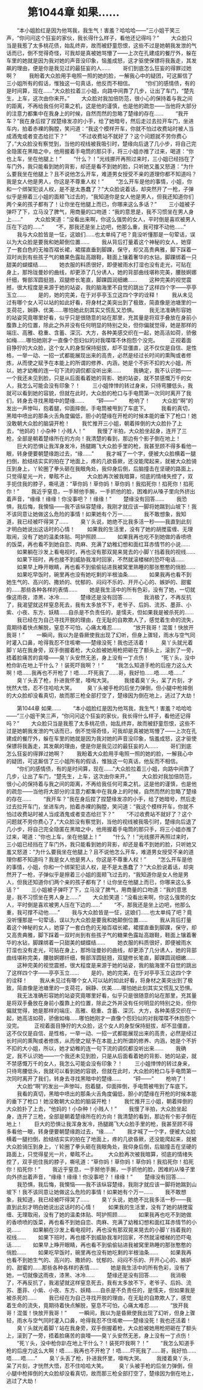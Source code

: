 # 　　第1044章 如果……
　　“本小姐脸红是因为他骂我，我生气！害羞？哈哈哈——”三小姐干笑三声，“你问问这个狂妄的家伙，我长得什么样子，看他还记得吗？”
　　大众脸只当是我惹了太多桃花债，始乱终弃，故而被舒童怨恨，这些不过是她朝我发泄的气话而已，倒不觉得奇怪，可我却是真被她骂懵了——上次在孔建成的餐厅外，躲在车里的她就是因为我对她的声音没印象，恼羞成怒，这才驱使保镖将我轰走，其发飙的理由，便是你是我见过的最狂妄的人……
　　哥们到底怎么狂妄的得罪过她啊？
　　我盼着大众脸用手电照一照的她的脸，一解我心中的疑团，可这厮信了三小姐所有的假话，惟独这一句真话，他反而不相信。
　　“你们的感情债，有的是时间算，现在……”大众脸拉着三小姐，向路中间靠了几步，让出了车门，“楚先生，上车，这次由你来开。”
　　大众脸对我加倍防范，很小心的保持着与我之间的距离，不再给我任何可乘之机，这是他的谨慎，也是他的疏忽——当他将大部分的注意力都集中在我身上的时候，自然而然的忽略了楚缘的存在……
　　“我开车？”我在身后捏了捏楚缘发凉的小手，给了她暗号，然后走过去拉开车门，坐进车内，拍着赤裸的胸膛，笑问道：“我这个模样开车，你就不怕过收费站时被人当成酒鬼或者变态给拦下？”
　　“不过收费站不就好了？这个问题就不劳你费心了，”大众脸没有察觉到，当他的视线被我吸引时，楚缘向后退了几小步，将自己完全隐匿在黑暗之中，他用握着手电筒的那只手，将三小姐亦推了过来，喝道：“你也上车，坐在他腿上！”
　　“什么？！”光线挪开再照过来时，三小姐已经挡在了车门外，我只能看到她的背影，却还是看不到她的脸，只听她又羞又怒道：“为什么要我坐在他腿上？且不说他怎么开车，难道男女授受不亲的道理你都不知道吗？我是女人他是男人，你这是不尊重人权！”
　　“怎么开车是他的事情，小姐，你和一个绑架犯谈人权，是不是太愚蠢了？”大众脸说着话，却突然开了一枪，子弹似乎是擦着三小姐的面颊飞过去的，“我知道你是女人他是男人，但我还知道你们两个亲的孩子都有了！让你坐在他腿上而已，你哪来这么多话？”
　　三小姐被子弹吓了下，立马没了脾气，用商量的口吻道：“我的意思是，我不习惯坐在男人身上……”
　　大众脸笑道：“没看出来啊，你这么强势的女人，平时倒是喜欢被男人压在下边的……”
　　“不，那我还是坐上边吧，他那么重，我可撑不动他……”
　　我与大众脸皆是一怔，这娘们……也太单纯了吧？竟没听懂那是一句荤话，误以为大众脸是要我和她颠倒位置……
　　我从背后打量着这个神秘的女人，她穿了一套白色的无袖百褶长裙，裙摆直垂到脚踝，保守，却又高贵典雅，脚下踩着一双时尚到有些孩子气的糖果色露趾高跟鞋，鞋面上镶着奢华的水钻，脚踝绑着一只甜美的蝴蝶结……
　　她衣服的料质很好，即便被雨水打湿也没有走光，可贴在身上，那玲珑曼妙的曲线，却更添了几分诱人，她的背部曲线堪称完美，腰肢婀娜纤细，臀部浑圆挺翘，双腿修长笔直，脚踝圆润细嫩……
　　这种完美的视觉震撼，很大程度是来源于她的站姿，我的脑海里不自觉的跳出了这样四个字——亭亭玉立……
　　是的，她的完美，在于对亭亭玉立这四个字的诠释！
　　我从未见过有哪个女人可以站的如此好看，将身材之美突出到了极致，简直像是池塘里的一支荷花，娴静、优美……哪怕她此刻其实又慌乱又恐惧。
　　我无法准确形容她的站姿究竟哪里好看，似乎只是很随意的站在那里，充其量是将双手叠放在身前小腹靠上的位置，除此之外并没有任何明显的特别之处，但你偏就觉得，她是那样的端庄、高雅、稳重、含蓄、深沉、大方，各种美感交织在一起，她高洁如荷，骄傲如梅……哪怕她刚才一直像个怨妇似的对我喋喋不休抱怨个没完。
　　正视着面目狰狞的大众脸，这个女人的身型保持挺拔，却不显僵直，这不仅仅是自信、是性格，一举一动、一招一式都能展现出来的高贵，必然是经过长时间的熏陶或者修炼，从而使之赋予在本能上的所谓的修养、内涵，她是个不折不扣的大小姐，所以，她才幼稚的连一句下流的调侃都没听出来……
　　我确定，我不认识她——一个我还未见到脸，只是从后面看着她的背影、她的站姿，就不禁感慨万千的女人，我怎么可能会没有印象？！
　　三小姐悻悻的转过身来，只待弯腰低头，我就可以看到她的容貌，但就在此时，大众脸的枪口与手电筒第一次同时离开了我们，转身去寻找黑暗中的楚缘……
　　“砰——”
　　枪响了！
　　大众脸“啊”的发出一声惨叫，抱着腿，仰面摔倒，手电筒被甩到了车底下。
　　我看的真切，黑暗中喷出的那条火舌角度偏低，胆小的楚缘在开枪的时候本能的垂下了枪口！她没敢朝大众脸的脑袋开枪！
　　我忙推开三小姐，朝着摔倒的大众脸扑了上去，“他妈的！小杂种！小贱人！”
　　我慢了半拍，大众脸坐起身，连开了三枪，全部是朝着楚缘所在的方向！我清楚的看到，那边有个影子倒在地上！
　　巨大的恐惧让我浑身发冷，扬腿踢飞大众脸手里的枪，我甚至顾不得多看他一眼，转身便要朝楚缘跑过去，“缘……”
　　我才喊了一个字，便被大众脸横着一腿扫倒，脸结结实实的拍在了地面上，疼的几欲昏厥，还没能爬起来，就被大众脸骑压到身上，丫轮圈了拳头砸在我眼角处，我仰身后倒，后脑撞击在坚硬的路面上，只觉得星光一片，晕眩不止。
　　大众脸再次被我暗算，彻底的情绪失控了，双手扼住我的脖子，嘶吼道：“草你妈！草你妈！草你妈！我掐死你！掐死你！掐死你！”
　　我近乎窒息，一手掰他手腕，一手抓他的脸，困难的从嗓子里向外挤出着声音，“缘缘！缘缘！你没事吧？！缘缘！”
　　楚缘没有回答……
　　我恐惧，我后悔，我懊恼——我不该纵容楚缘，我刚才就应该一脚将她踹到山坡下！我不该同意让她做这么危险的事情！如果她有个万一……
　　我不敢想象，我知道，我已经被吓得哭了……
　　臭丫头说，她绝不比我多活一秒——我直到此刻才明白她说出这话时的心情！
　　如果我的生活里，没有了她的胡搅蛮缠、无理取闹，没有了她的温柔体贴、呵护照顾……
　　如果我再也吃不到她做的香喷喷的饭菜，再也看不到她自恋、肉麻、充满了幼稚幻想和面红耳赤情节的小说……
　　如果躺在沙发上看电视时，再也没有那双晃来晃去的小脚丫挡着我的视线……
　　如果下班时，再也接不到威胁我准时回家，不然就滚楼梯的恐吓电话……
　　如果早上睁开眼睛，再也看不到偷偷钻进我被窝里熟睡的那张憨憨的俏脸……
　　如果吃早饭时，碗里再也没有她吃剩的半根油条……
　　如果我再也看不到她生气的、高兴的、撒娇的、忧郁的、闷闷不乐的、开开心心的、嫉妒的、甜蜜的……那些各种各样的表情……
　　她是我生活中的所有色彩，没有了她，一切就像这雨夜，漆黑、冰冷……
　　楚缘还是没有回答……
　　我消极了，不再反抗了，我渴望就这样窒息死去，我有太多放不下，老爷子、后妈、流苏、墨菲、小紫、小夜、东方、妖精……自杀是不负责任的，是懦夫，但如果我是被杀死的……
　　我已经在为自己寻找开脱的理由，在无耻的自欺欺人了，感觉着生命的流失，竟期待着快点解脱，窒息不可怕，心痛太难忍……
　　“放开我哥！混蛋！快放开我哥！”
　　一瞬间，我以为是昏厥使我出现了幻听，但身上骤轻，雨水与空气同时灌入口鼻，呛得我忍不住咳嗽——楚缘没死！我也还活着！
　　臭丫头就光着脚丫站在我身旁，双手倒握着枪，大众脸被她用枪把砸在了额头上，滚到了一旁，捂着脸痛苦的哀嚎——臭丫头安然无恙，身上没有一丁点伤！
　　“死丫头，没中枪你趴在地上干什么？！装死吓我啊？！”
　　“我怎么知道手枪的后座力这么大啊！唔……我再也不开枪了！唔……吓死我了……哥，我好怕……唔……唔……”
　　臭丫头丢了枪，扑进我怀里，嚎啕大哭。
　　我搂着臭丫头，呆了片刻，才恍然大悟，忍不住哈哈大笑。
　　臭丫头被手枪的后坐力弹倒，但小腿中枪摔倒的大众脸却没看真切，故而那三枪全部打空了，楚缘因为倒在地上，逃过了大劫！

　　第1044章 如果……
　　“本小姐脸红是因为他骂我，我生气！害羞？哈哈哈——”三小姐干笑三声，“你问问这个狂妄的家伙，我长得什么样子，看他还记得吗？”
　　大众脸只当是我惹了太多桃花债，始乱终弃，故而被舒童怨恨，这些不过是她朝我发泄的气话而已，倒不觉得奇怪，可我却是真被她骂懵了——上次在孔建成的餐厅外，躲在车里的她就是因为我对她的声音没印象，恼羞成怒，这才驱使保镖将我轰走，其发飙的理由，便是你是我见过的最狂妄的人……
　　哥们到底怎么狂妄的得罪过她啊？
　　我盼着大众脸用手电照一照的她的脸，一解我心中的疑团，可这厮信了三小姐所有的假话，惟独这一句真话，他反而不相信。
　　“你们的感情债，有的是时间算，现在……”大众脸拉着三小姐，向路中间靠了几步，让出了车门，“楚先生，上车，这次由你来开。”
　　大众脸对我加倍防范，很小心的保持着与我之间的距离，不再给我任何可乘之机，这是他的谨慎，也是他的疏忽——当他将大部分的注意力都集中在我身上的时候，自然而然的忽略了楚缘的存在……
　　“我开车？”我在身后捏了捏楚缘发凉的小手，给了她暗号，然后走过去拉开车门，坐进车内，拍着赤裸的胸膛，笑问道：“我这个模样开车，你就不怕过收费站时被人当成酒鬼或者变态给拦下？”
　　“不过收费站不就好了？这个问题就不劳你费心了，”大众脸没有察觉到，当他的视线被我吸引时，楚缘向后退了几小步，将自己完全隐匿在黑暗之中，他用握着手电筒的那只手，将三小姐亦推了过来，喝道：“你也上车，坐在他腿上！”
　　“什么？！”光线挪开再照过来时，三小姐已经挡在了车门外，我只能看到她的背影，却还是看不到她的脸，只听她又羞又怒道：“为什么要我坐在他腿上？且不说他怎么开车，难道男女授受不亲的道理你都不知道吗？我是女人他是男人，你这是不尊重人权！”
　　“怎么开车是他的事情，小姐，你和一个绑架犯谈人权，是不是太愚蠢了？”大众脸说着话，却突然开了一枪，子弹似乎是擦着三小姐的面颊飞过去的，“我知道你是女人他是男人，但我还知道你们两个亲的孩子都有了！让你坐在他腿上而已，你哪来这么多话？”
　　三小姐被子弹吓了下，立马没了脾气，用商量的口吻道：“我的意思是，我不习惯坐在男人身上……”
　　大众脸笑道：“没看出来啊，你这么强势的女人，平时倒是喜欢被男人压在下边的……”
　　“不，那我还是坐上边吧，他那么重，我可撑不动他……”
　　我与大众脸皆是一怔，这娘们……也太单纯了吧？竟没听懂那是一句荤话，误以为大众脸是要我和她颠倒位置……
　　我从背后打量着这个神秘的女人，她穿了一套白色的无袖百褶长裙，裙摆直垂到脚踝，保守，却又高贵典雅，脚下踩着一双时尚到有些孩子气的糖果色露趾高跟鞋，鞋面上镶着奢华的水钻，脚踝绑着一只甜美的蝴蝶结……
　　她衣服的料质很好，即便被雨水打湿也没有走光，可贴在身上，那玲珑曼妙的曲线，却更添了几分诱人，她的背部曲线堪称完美，腰肢婀娜纤细，臀部浑圆挺翘，双腿修长笔直，脚踝圆润细嫩……
　　这种完美的视觉震撼，很大程度是来源于她的站姿，我的脑海里不自觉的跳出了这样四个字——亭亭玉立……
　　是的，她的完美，在于对亭亭玉立这四个字的诠释！
　　我从未见过有哪个女人可以站的如此好看，将身材之美突出到了极致，简直像是池塘里的一支荷花，娴静、优美……哪怕她此刻其实又慌乱又恐惧。
　　我无法准确形容她的站姿究竟哪里好看，似乎只是很随意的站在那里，充其量是将双手叠放在身前小腹靠上的位置，除此之外并没有任何明显的特别之处，但你偏就觉得，她是那样的端庄、高雅、稳重、含蓄、深沉、大方，各种美感交织在一起，她高洁如荷，骄傲如梅……哪怕她刚才一直像个怨妇似的对我喋喋不休抱怨个没完。
　　正视着面目狰狞的大众脸，这个女人的身型保持挺拔，却不显僵直，这不仅仅是自信、是性格，一举一动、一招一式都能展现出来的高贵，必然是经过长时间的熏陶或者修炼，从而使之赋予在本能上的所谓的修养、内涵，她是个不折不扣的大小姐，所以，她才幼稚的连一句下流的调侃都没听出来……
　　我确定，我不认识她——一个我还未见到脸，只是从后面看着她的背影、她的站姿，就不禁感慨万千的女人，我怎么可能会没有印象？！
　　三小姐悻悻的转过身来，只待弯腰低头，我就可以看到她的容貌，但就在此时，大众脸的枪口与手电筒第一次同时离开了我们，转身去寻找黑暗中的楚缘……
　　“砰——”
　　枪响了！
　　大众脸“啊”的发出一声惨叫，抱着腿，仰面摔倒，手电筒被甩到了车底下。
　　我看的真切，黑暗中喷出的那条火舌角度偏低，胆小的楚缘在开枪的时候本能的垂下了枪口！她没敢朝大众脸的脑袋开枪！
　　我忙推开三小姐，朝着摔倒的大众脸扑了上去，“他妈的！小杂种！小贱人！”
　　我慢了半拍，大众脸坐起身，连开了三枪，全部是朝着楚缘所在的方向！我清楚的看到，那边有个影子倒在地上！
　　巨大的恐惧让我浑身发冷，扬腿踢飞大众脸手里的枪，我甚至顾不得多看他一眼，转身便要朝楚缘跑过去，“缘……”
　　我才喊了一个字，便被大众脸横着一腿扫倒，脸结结实实的拍在了地面上，疼的几欲昏厥，还没能爬起来，就被大众脸骑压到身上，丫轮圈了拳头砸在我眼角处，我仰身后倒，后脑撞击在坚硬的路面上，只觉得星光一片，晕眩不止。
　　大众脸再次被我暗算，彻底的情绪失控了，双手扼住我的脖子，嘶吼道：“草你妈！草你妈！草你妈！我掐死你！掐死你！掐死你！”
　　我近乎窒息，一手掰他手腕，一手抓他的脸，困难的从嗓子里向外挤出着声音，“缘缘！缘缘！你没事吧？！缘缘！”
　　楚缘没有回答……
　　我恐惧，我后悔，我懊恼——我不该纵容楚缘，我刚才就应该一脚将她踹到山坡下！我不该同意让她做这么危险的事情！如果她有个万一……
　　我不敢想象，我知道，我已经被吓得哭了……
　　臭丫头说，她绝不比我多活一秒——我直到此刻才明白她说出这话时的心情！
　　如果我的生活里，没有了她的胡搅蛮缠、无理取闹，没有了她的温柔体贴、呵护照顾……
　　如果我再也吃不到她做的香喷喷的饭菜，再也看不到她自恋、肉麻、充满了幼稚幻想和面红耳赤情节的小说……
　　如果躺在沙发上看电视时，再也没有那双晃来晃去的小脚丫挡着我的视线……
　　如果下班时，再也接不到威胁我准时回家，不然就滚楼梯的恐吓电话……
　　如果早上睁开眼睛，再也看不到偷偷钻进我被窝里熟睡的那张憨憨的俏脸……
　　如果吃早饭时，碗里再也没有她吃剩的半根油条……
　　如果我再也看不到她生气的、高兴的、撒娇的、忧郁的、闷闷不乐的、开开心心的、嫉妒的、甜蜜的……那些各种各样的表情……
　　她是我生活中的所有色彩，没有了她，一切就像这雨夜，漆黑、冰冷……
　　楚缘还是没有回答……
　　我消极了，不再反抗了，我渴望就这样窒息死去，我有太多放不下，老爷子、后妈、流苏、墨菲、小紫、小夜、东方、妖精……自杀是不负责任的，是懦夫，但如果我是被杀死的……
　　我已经在为自己寻找开脱的理由，在无耻的自欺欺人了，感觉着生命的流失，竟期待着快点解脱，窒息不可怕，心痛太难忍……
　　“放开我哥！混蛋！快放开我哥！”
　　一瞬间，我以为是昏厥使我出现了幻听，但身上骤轻，雨水与空气同时灌入口鼻，呛得我忍不住咳嗽——楚缘没死！我也还活着！
　　臭丫头就光着脚丫站在我身旁，双手倒握着枪，大众脸被她用枪把砸在了额头上，滚到了一旁，捂着脸痛苦的哀嚎——臭丫头安然无恙，身上没有一丁点伤！
　　“死丫头，没中枪你趴在地上干什么？！装死吓我啊？！”
　　“我怎么知道手枪的后座力这么大啊！唔……我再也不开枪了！唔……吓死我了……哥，我好怕……唔……唔……”
　　臭丫头丢了枪，扑进我怀里，嚎啕大哭。
　　我搂着臭丫头，呆了片刻，才恍然大悟，忍不住哈哈大笑。
　　臭丫头被手枪的后坐力弹倒，但小腿中枪摔倒的大众脸却没看真切，故而那三枪全部打空了，楚缘因为倒在地上，逃过了大劫！
